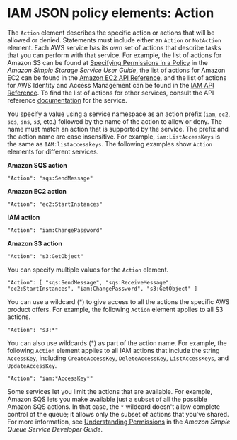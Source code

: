 # IAM JSON policy elements: Action<a name="reference_policies_elements_action"></a>

The `Action` element describes the specific action or actions that will be allowed or denied\. Statements must include either an `Action` or `NotAction` element\. Each AWS service has its own set of actions that describe tasks that you can perform with that service\. For example, the list of actions for Amazon S3 can be found at [Specifying Permissions in a Policy](https://docs.aws.amazon.com/AmazonS3/latest/dev/using-with-s3-actions.html) in the *Amazon Simple Storage Service User Guide*, the list of actions for Amazon EC2 can be found in the [Amazon EC2 API Reference](https://docs.aws.amazon.com/AWSEC2/latest/APIReference/query-apis.html), and the list of actions for AWS Identity and Access Management can be found in the [IAM API Reference](https://docs.aws.amazon.com/IAM/latest/APIReference/API_Operations.html)\. To find the list of actions for other services, consult the API reference [documentation](http://aws.amazon.com/documentation) for the service\.

You specify a value using a service namespace as an action prefix \(`iam`, `ec2`, `sqs`, `sns`, `s3`, etc\.\) followed by the name of the action to allow or deny\. The name must match an action that is supported by the service\. The prefix and the action name are case insensitive\. For example, `iam:ListAccessKeys` is the same as `IAM:listaccesskeys`\. The following examples show `Action` elements for different services\.

**Amazon SQS action**

```
"Action": "sqs:SendMessage"
```

**Amazon EC2 action**

```
"Action": "ec2:StartInstances"
```

**IAM action**

```
"Action": "iam:ChangePassword"
```

**Amazon S3 action**

```
"Action": "s3:GetObject"
```

You can specify multiple values for the `Action` element\.

```
"Action": [ "sqs:SendMessage", "sqs:ReceiveMessage", "ec2:StartInstances", "iam:ChangePassword", "s3:GetObject" ]
```

You can use a wildcard \(\*\) to give access to all the actions the specific AWS product offers\. For example, the following `Action` element applies to all S3 actions\.

```
"Action": "s3:*"
```

You can also use wildcards \(\*\) as part of the action name\. For example, the following `Action` element applies to all IAM actions that include the string `AccessKey`, including `CreateAccessKey`, `DeleteAccessKey`, `ListAccessKeys`, and `UpdateAccessKey`\.

```
"Action": "iam:*AccessKey*"
```

Some services let you limit the actions that are available\. For example, Amazon SQS lets you make available just a subset of all the possible Amazon SQS actions\. In that case, the `*` wildcard doesn't allow complete control of the queue; it allows only the subset of actions that you've shared\. For more information, see [Understanding Permissions](https://docs.aws.amazon.com/AWSSimpleQueueService/latest/SQSDeveloperGuide/acp-overview.html#PermissionTypes) in the *Amazon Simple Queue Service Developer Guide*\.